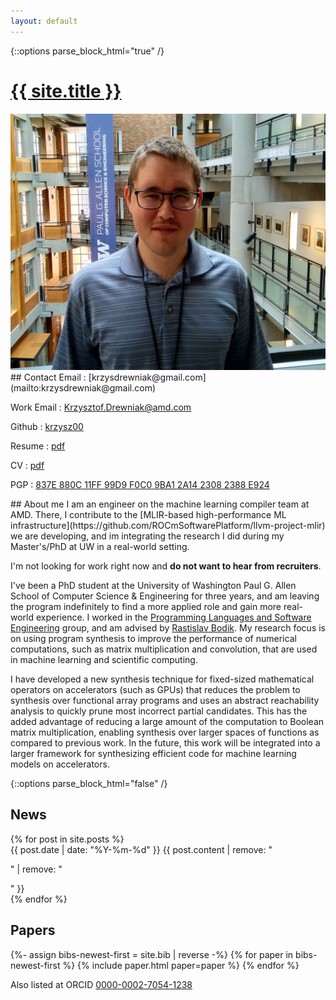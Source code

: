 ```yaml
---
layout: default
---
```

{::options parse_block_html="true" /}
<h1 id="name-header"><a href="{{ site.url }}">{{ site.title }}</a></h1>

<section id="contact">
<img src="/assets/headshot.jpg" id="main-photo" alt="A photo of me" />
## Contact
Email
:    [krzysdrewniak@gmail.com](mailto:krzysdrewniak@gmail.com)

Work Email
:    [Krzysztof.Drewniak@amd.com](mailto:Krzysztof.Drewniak@amd.com)

Github
:    [krzysz00](https://github.com/krzysz00/)

Resume
:   [pdf](/resume.pdf)

CV
:    [pdf](/cv.pdf)

PGP
:    [837E 880C 11FF 99D9 F0C0  9BA1 2A14 2308 2388 E924](/pubkey.asc)
</section>

<section id="about">
## About me
I am an engineer on the machine learning compiler team at AMD.
There, I contribute to the [MLIR-based high-performance ML infrastructure](https://github.com/ROCmSoftwarePlatform/llvm-project-mlir) we are developing, and im integrating the research I did during my Master's/PhD at UW in a real-world setting.

I'm not looking for work right now and **do not want to hear from recruiters**.

I've been a PhD student  at the University of Washington Paul G. Allen School of Computer Science & Engineering for three years, and am leaving the program indefinitely to find a more applied role and gain more real-world experience.
I worked in the [Programming Languages and Software Engineering][plse] group, and am advised by [Rastislav Bodik][ras]. My research focus is on using program synthesis to improve the performance of numerical computations, such as matrix multiplication and convolution, that are used in machine learning and scientific computing.

I have developed a new synthesis technique for fixed-sized mathematical operators on accelerators (such as GPUs) that reduces the problem to synthesis over functional array programs and uses an abstract reachability analysis to quickly prune most incorrect partial candidates.
This has the added advantage of reducing a large amount of the computation to Boolean matrix multiplication, enabling synthesis over larger spaces of functions as compared to previous work.
In the future, this work will be integrated into a larger framework for synthesizing efficient code for machine learning models on accelerators.

[plse]:  http://uwplse.org
[ras]: https://homes.cs.washington.edu/~bodik/
</section>

{::options parse_block_html="false" /}
<section id="news">
<h2>News</h2>
{% for post in site.posts %}
<div class="news-item">
<span class="date"> {{ post.date | date: "%Y-%m-%d" }} </span>
<span class="content"> {{ post.content | remove: "<p>" | remove: "</p>" }}</span>
</div>
{% endfor %}
</section>

<section id="papers">
<h2>Papers</h2>
{%- assign bibs-newest-first = site.bib | reverse -%}
{% for paper in bibs-newest-first %}
  {% include paper.html paper=paper %}
{% endfor %}

Also listed at ORCID [0000-0002-7054-1238](https://orcid.org/0000-0002-7054-1238)
</section>
